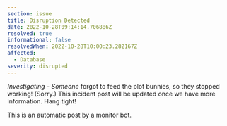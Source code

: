 ```yaml
---
section: issue
title: Disruption Detected
date: 2022-10-28T09:14:14.706886Z
resolved: true
informational: false
resolvedWhen: 2022-10-28T10:00:23.282167Z
affected:
  - Database
severity: disrupted
---
```

*Investigating* - _Someone_ forgot to feed the plot bunnies, so they stopped working! (Sorry.) This incident post will be updated once we have more information. Hang tight!

This is an automatic post by a monitor bot.
        